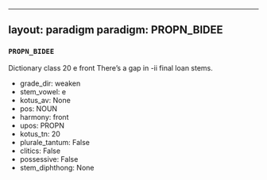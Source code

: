 
---
layout: paradigm
paradigm: PROPN_BIDEE
---
### ` PROPN_BIDEE `

Dictionary class 20 e front There’s a gap in -ii final loan stems.
* grade_dir: weaken
* stem_vowel: e
* kotus_av: None
* pos: NOUN
* harmony: front
* upos: PROPN
* kotus_tn: 20
* plurale_tantum: False
* clitics: False
* possessive: False
* stem_diphthong: None
